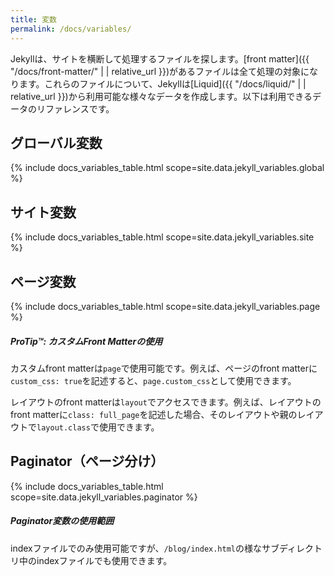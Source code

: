 ```yaml
---
title: 変数
permalink: /docs/variables/
---
```

<!-- ---
title: Variables
permalink: /docs/variables/
--- -->

Jekyllは、サイトを横断して処理するファイルを探します。[front matter]({{ "/docs/front-matter/" | | relative_url }})があるファイルは全て処理の対象になります。これらのファイルについて、Jekyllは[Liquid]({{ "/docs/liquid/" | | relative_url }})から利用可能な様々なデータを作成します。以下は利用できるデータのリファレンスです。

<!-- Jekyll traverses your site looking for files to process. Any files with
[front matter](/docs/front-matter/) are subject to processing. For each of these
files, Jekyll makes a variety of data available via [Liquid](/docs/liquid/).
The following is a reference of the available data. -->

## グローバル変数
<!-- ## Global Variables -->

{% include docs_variables_table.html scope=site.data.jekyll_variables.global %}

## サイト変数
<!-- ## Site Variables -->

{% include docs_variables_table.html scope=site.data.jekyll_variables.site %}

## ページ変数
<!-- ## Page Variables -->

{% include docs_variables_table.html scope=site.data.jekyll_variables.page %}

<div class="note">
  <h5>ProTip™: カスタムFront Matterの使用</h5>
  <!-- <h5>ProTip™: Use Custom Front Matter</h5> -->
  <p>
    カスタムfront matterは<code>page</code>で使用可能です。例えば、ページのfront matterに<code>custom_css: true</code>を記述すると、<code>page.custom_css</code>として使用できます。
  </p>
  <!-- <p>
    Any custom front matter that you specify will be available under
    <code>page</code>. For example, if you specify <code>custom_css: true</code>
    in a page’s front matter, that value will be available as <code>page.custom_css</code>.
  </p> -->
  <p>
    レイアウトのfront matterは<code>layout</code>でアクセスできます。例えば、レイアウトのfront matterに<code>class: full_page</code>を記述した場合、そのレイアウトや親のレイアウトで<code>layout.class</code>で使用できます。
  </p>
  <!-- <p>
    If you specify front matter in a layout, access that via <code>layout</code>.
    For example, if you specify <code>class: full_page</code> in a layout’s front matter,
    that value will be available as <code>layout.class</code> in the layout and its parents.
  </p> -->
</div>

## Paginator（ページ分け）
<!-- ## Paginator -->

{% include docs_variables_table.html scope=site.data.jekyll_variables.paginator %}

<div class="note info">
  <h5>Paginator変数の使用範囲</h5>
  <!-- <h5>Paginator variable availability</h5> -->
  <p>
    indexファイルでのみ使用可能ですが、<code>/blog/index.html</code>の様なサブディレクトリ中のindexファイルでも使用できます。
  </p>
  <!-- <p>
    These are only available in index files, however they can be located in a subdirectory,
    such as <code>/blog/index.html</code>.
  </p> -->
</div>
